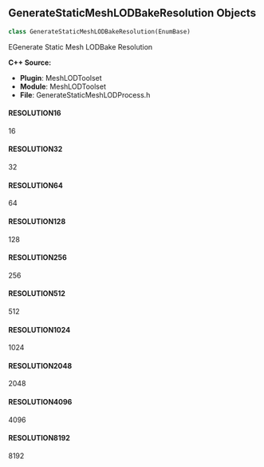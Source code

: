 ## GenerateStaticMeshLODBakeResolution Objects

```python
class GenerateStaticMeshLODBakeResolution(EnumBase)
```

EGenerate Static Mesh LODBake Resolution

**C++ Source:**

- **Plugin**: MeshLODToolset
- **Module**: MeshLODToolset
- **File**: GenerateStaticMeshLODProcess.h

<a id="unreal.GenerateStaticMeshLODBakeResolution.RESOLUTION16"></a>

#### RESOLUTION16

16

<a id="unreal.GenerateStaticMeshLODBakeResolution.RESOLUTION32"></a>

#### RESOLUTION32

32

<a id="unreal.GenerateStaticMeshLODBakeResolution.RESOLUTION64"></a>

#### RESOLUTION64

64

<a id="unreal.GenerateStaticMeshLODBakeResolution.RESOLUTION128"></a>

#### RESOLUTION128

128

<a id="unreal.GenerateStaticMeshLODBakeResolution.RESOLUTION256"></a>

#### RESOLUTION256

256

<a id="unreal.GenerateStaticMeshLODBakeResolution.RESOLUTION512"></a>

#### RESOLUTION512

512

<a id="unreal.GenerateStaticMeshLODBakeResolution.RESOLUTION1024"></a>

#### RESOLUTION1024

1024

<a id="unreal.GenerateStaticMeshLODBakeResolution.RESOLUTION2048"></a>

#### RESOLUTION2048

2048

<a id="unreal.GenerateStaticMeshLODBakeResolution.RESOLUTION4096"></a>

#### RESOLUTION4096

4096

<a id="unreal.GenerateStaticMeshLODBakeResolution.RESOLUTION8192"></a>

#### RESOLUTION8192

8192

<a id="unreal.GenerateStaticMeshLODProcess_AutoUVMethod"></a>